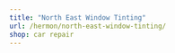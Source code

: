 ```yaml
---
title: "North East Window Tinting"
url: /hermon/north-east-window-tinting/
shop: car repair
---
```

